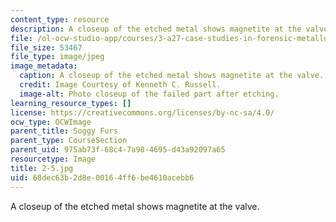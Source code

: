 ```yaml
---
content_type: resource
description: A closeup of the etched metal shows magnetite at the valve.
file: /ol-ocw-studio-app/courses/3-a27-case-studies-in-forensic-metallurgy-fall-2007/68dec63b2d8e00164ff6be4610acebb6_2-5.jpg
file_size: 53467
file_type: image/jpeg
image_metadata:
  caption: A closeup of the etched metal shows magnetite at the valve.
  credit: Image Courtesy of Kenneth C. Russell.
  image-alt: Photo closeup of the failed part after etching.
learning_resource_types: []
license: https://creativecommons.org/licenses/by-nc-sa/4.0/
ocw_type: OCWImage
parent_title: Soggy Furs
parent_type: CourseSection
parent_uid: 975ab73f-68c4-7a98-4695-d43a92097a65
resourcetype: Image
title: 2-5.jpg
uid: 68dec63b-2d8e-0016-4ff6-be4610acebb6
---
```

A closeup of the etched metal shows magnetite at the valve.